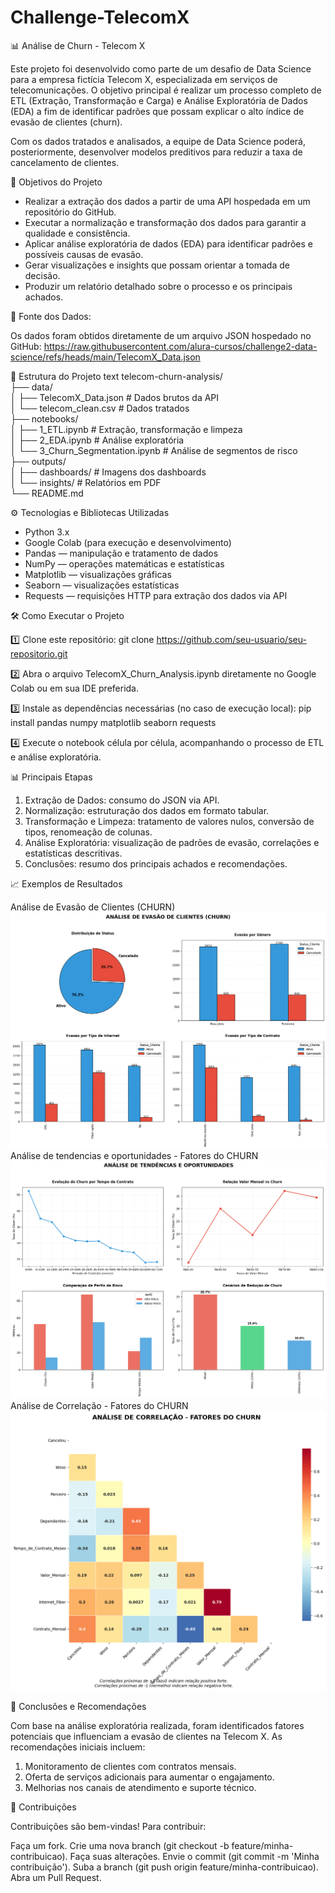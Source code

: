 # Challenge-TelecomX 


📊 Análise de Churn - Telecom X

Este projeto foi desenvolvido como parte de um desafio de Data Science para a empresa fictícia Telecom X, especializada em serviços de telecomunicações. O objetivo principal é realizar um processo completo de ETL (Extração, Transformação e Carga) e Análise Exploratória de Dados (EDA) a fim de identificar padrões que possam explicar o alto índice de evasão de clientes (churn).

Com os dados tratados e analisados, a equipe de Data Science poderá, posteriormente, desenvolver modelos preditivos para reduzir a taxa de cancelamento de clientes.

🎯 Objetivos do Projeto

* Realizar a extração dos dados a partir de uma API hospedada em um repositório do GitHub.
* Executar a normalização e transformação dos dados para garantir a qualidade e consistência.
* Aplicar análise exploratória de dados (EDA) para identificar padrões e possíveis causas de evasão.
* Gerar visualizações e insights que possam orientar a tomada de decisão.
* Produzir um relatório detalhado sobre o processo e os principais achados.

🔗 Fonte dos Dados:

Os dados foram obtidos diretamente de um arquivo JSON hospedado no GitHub:
https://raw.githubusercontent.com/alura-cursos/challenge2-data-science/refs/heads/main/TelecomX_Data.json

📂 Estrutura do Projeto
text
telecom-churn-analysis/  
├── data/  
│   ├── TelecomX_Data.json          # Dados brutos da API  
│   └── telecom_clean.csv           # Dados tratados  
├── notebooks/  
│   ├── 1_ETL.ipynb                # Extração, transformação e limpeza  
│   ├── 2_EDA.ipynb                # Análise exploratória  
│   └── 3_Churn_Segmentation.ipynb # Análise de segmentos de risco  
├── outputs/  
│   ├── dashboards/                # Imagens dos dashboards  
│   └── insights/                  # Relatórios em PDF  
└── README.md  

⚙️ Tecnologias e Bibliotecas Utilizadas

* Python 3.x
* Google Colab (para execução e desenvolvimento)
* Pandas — manipulação e tratamento de dados
* NumPy — operações matemáticas e estatísticas
* Matplotlib — visualizações gráficas
* Seaborn — visualizações estatísticas
* Requests — requisições HTTP para extração dos dados via API

🛠️ Como Executar o Projeto

1️⃣ Clone este repositório:
git clone https://github.com/seu-usuario/seu-repositorio.git

2️⃣ Abra o arquivo TelecomX_Churn_Analysis.ipynb diretamente no Google Colab ou em sua IDE preferida.

3️⃣ Instale as dependências necessárias (no caso de execução local):
pip install pandas numpy matplotlib seaborn requests

4️⃣ Execute o notebook célula por célula, acompanhando o processo de ETL e análise exploratória.

📊 Principais Etapas

1. Extração de Dados: consumo do JSON via API.
2. Normalização: estruturação dos dados em formato tabular.
3. Transformação e Limpeza: tratamento de valores nulos, conversão de tipos, renomeação de colunas.
4. Análise Exploratória: visualização de padrões de evasão, correlações e estatísticas descritivas.
5. Conclusões: resumo dos principais achados e recomendações.

📈 Exemplos de Resultados

Análise de Evasão de Clientes (CHURN)
![alt text](<ANÁLISE DE EVASÃO DE CLIENTES (CHURN)-2.png>)
Análise de tendencias e oportunidades  - Fatores do CHURN
![alt text](<ANÁLISE DE TENDÊNCIAS E OPORTUNIDADES-1.png>)
Análise de Correlação - Fatores do CHURN
![alt text](<ANÁLISE DE CORRELAÇÃO - FATORES DO CHURN-1.png>)


📝 Conclusões e Recomendações

Com base na análise exploratória realizada, foram identificados fatores potenciais que influenciam a evasão de clientes na Telecom X. As recomendações iniciais incluem:

1. Monitoramento de clientes com contratos mensais.
2. Oferta de serviços adicionais para aumentar o engajamento.
3. Melhorias nos canais de atendimento e suporte técnico.

🤝 Contribuições

Contribuições são bem-vindas!
Para contribuir:

Faça um fork.
Crie uma nova branch (git checkout -b feature/minha-contribuicao).
Faça suas alterações.
Envie o commit (git commit -m 'Minha contribuição').
Suba a branch (git push origin feature/minha-contribuicao).
Abra um Pull Request.





